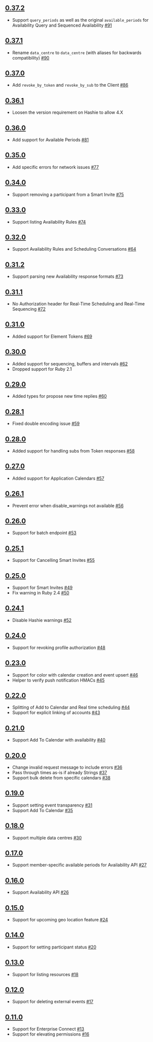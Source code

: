## [0.37.2]

 * Support `query_periods` as well as the original `available_periods` for Availability Query and Sequenced Availability [#91] 

## [0.37.1]

 * Rename `data_centre` to `data_centre` (with aliases for backwards compatibility) [#90] 

## [0.37.0]

 * Add `revoke_by_token` and `revoke_by_sub` to the Client [#86] 

## [0.36.1]

 * Loosen the version requirement on Hashie to allow 4.X

## [0.36.0]

 * Add support for Available Periods [#81]

## [0.35.0]

 * Add specific errors for network issues [#77]

## [0.34.0]

 * Support removing a participant from a Smart Invite [#75]

## [0.33.0]

 * Support listing Availability Rules [#74]

## [0.32.0]

 * Support Availability Rules and Scheduling Conversations [#64]

## [0.31.2]

 * Support parsing new Availability response formats [#73]

## [0.31.1]

 * No Authorization header for Real-Time Scheduling and Real-Time Sequencing [#72]

## [0.31.0]

 * Added support for Element Tokens [#69]

## [0.30.0]

 * Added support for sequencing, buffers and intervals [#62]
 * Dropped support for Ruby 2.1

## [0.29.0]

 * Added types for propose new time replies [#60]

## [0.28.1]

 * Fixed double encoding issue [#59]

## [0.28.0]

 * Added support for handling subs from Token responses [#58]

## [0.27.0]

 * Added support for Application Calendars [#57]

## [0.26.1]

 * Prevent error when disable\_warnings not available [#56]

## [0.26.0]

 * Support for batch endpoint [#53]

## [0.25.1]

 * Support for Cancelling Smart Invites [#55]

## [0.25.0]

 * Support for Smart Invites [#49]
 * Fix warning in Ruby 2.4 [#50]

## [0.24.1]

 * Disable Hashie warnings [#52]

## [0.24.0]

 * Support for revoking profile authorization [#48]

## [0.23.0]

 * Support for color with calendar creation and event upsert [#46]
 * Helper to verify push notification HMACs [#45]

## [0.22.0]

 * Splitting of Add to Calendar and Real time scheduling [#44]
 * Support for explicit linking of accounts [#43]

## [0.21.0]

 * Support Add To Calendar with availability [#40]

## [0.20.0]

 * Change invalid request message to include errors [#36]
 * Pass through times as-is if already Strings [#37]
 * Support bulk delete from specific calendars [#38]

## [0.19.0]

 * Support setting event transparency [#31]
 * Support Add To Calendar [#35]

## [0.18.0]

 * Support multiple data centres [#30]

## [0.17.0]

 * Support member-specific available periods for Availability API [#27]

## [0.16.0]

 * Support Availability API [#26]

## [0.15.0]

 * Support for upcoming geo location feature [#24]

## [0.14.0]

 * Support for setting participant status [#20]

## [0.13.0]

 * Support for listing resources [#18]

## [0.12.0]

 * Support for deleting external events [#17]

## [0.11.0]

 * Support for Enterprise Connect [#13]
 * Support for elevating permissions [#16]


[0.11.0]: https://github.com/cronofy/cronofy-ruby/releases/tag/v0.11.0
[0.12.0]: https://github.com/cronofy/cronofy-ruby/releases/tag/v0.12.0
[0.13.0]: https://github.com/cronofy/cronofy-ruby/releases/tag/v0.13.0
[0.14.0]: https://github.com/cronofy/cronofy-ruby/releases/tag/v0.14.0
[0.15.0]: https://github.com/cronofy/cronofy-ruby/releases/tag/v0.15.0
[0.16.0]: https://github.com/cronofy/cronofy-ruby/releases/tag/v0.16.0
[0.17.0]: https://github.com/cronofy/cronofy-ruby/releases/tag/v0.17.0
[0.18.0]: https://github.com/cronofy/cronofy-ruby/releases/tag/v0.18.0
[0.19.0]: https://github.com/cronofy/cronofy-ruby/releases/tag/v0.19.0
[0.20.0]: https://github.com/cronofy/cronofy-ruby/releases/tag/v0.20.0
[0.21.0]: https://github.com/cronofy/cronofy-ruby/releases/tag/v0.21.0
[0.22.0]: https://github.com/cronofy/cronofy-ruby/releases/tag/v0.22.0
[0.23.0]: https://github.com/cronofy/cronofy-ruby/releases/tag/v0.23.0
[0.24.0]: https://github.com/cronofy/cronofy-ruby/releases/tag/v0.24.0
[0.24.1]: https://github.com/cronofy/cronofy-ruby/releases/tag/v0.24.1
[0.25.0]: https://github.com/cronofy/cronofy-ruby/releases/tag/v0.25.0
[0.25.1]: https://github.com/cronofy/cronofy-ruby/releases/tag/v0.25.1
[0.26.0]: https://github.com/cronofy/cronofy-ruby/releases/tag/v0.26.0
[0.26.1]: https://github.com/cronofy/cronofy-ruby/releases/tag/v0.26.1
[0.27.0]: https://github.com/cronofy/cronofy-ruby/releases/tag/v0.27.0
[0.28.0]: https://github.com/cronofy/cronofy-ruby/releases/tag/v0.28.0
[0.28.1]: https://github.com/cronofy/cronofy-ruby/releases/tag/v0.28.1
[0.29.0]: https://github.com/cronofy/cronofy-ruby/releases/tag/v0.29.0
[0.30.0]: https://github.com/cronofy/cronofy-ruby/releases/tag/v0.30.0
[0.31.0]: https://github.com/cronofy/cronofy-ruby/releases/tag/v0.31.0
[0.31.1]: https://github.com/cronofy/cronofy-ruby/releases/tag/v0.31.1
[0.31.2]: https://github.com/cronofy/cronofy-ruby/releases/tag/v0.31.2
[0.32.0]: https://github.com/cronofy/cronofy-ruby/releases/tag/v0.32.0
[0.33.0]: https://github.com/cronofy/cronofy-ruby/releases/tag/v0.33.0
[0.34.0]: https://github.com/cronofy/cronofy-ruby/releases/tag/v0.34.0
[0.35.0]: https://github.com/cronofy/cronofy-ruby/releases/tag/v0.35.0
[0.36.0]: https://github.com/cronofy/cronofy-ruby/releases/tag/v0.36.0
[0.36.1]: https://github.com/cronofy/cronofy-ruby/releases/tag/v0.36.1
[0.37.0]: https://github.com/cronofy/cronofy-ruby/releases/tag/v0.37.0
[0.37.1]: https://github.com/cronofy/cronofy-ruby/releases/tag/v0.37.1
[0.37.2]: https://github.com/cronofy/cronofy-ruby/releases/tag/v0.37.2

[#13]: https://github.com/cronofy/cronofy-ruby/pull/13
[#16]: https://github.com/cronofy/cronofy-ruby/pull/16
[#17]: https://github.com/cronofy/cronofy-ruby/pull/17
[#18]: https://github.com/cronofy/cronofy-ruby/pull/18
[#20]: https://github.com/cronofy/cronofy-ruby/pull/20
[#24]: https://github.com/cronofy/cronofy-ruby/pull/24
[#26]: https://github.com/cronofy/cronofy-ruby/pull/26
[#27]: https://github.com/cronofy/cronofy-ruby/pull/27
[#30]: https://github.com/cronofy/cronofy-ruby/pull/30
[#31]: https://github.com/cronofy/cronofy-ruby/pull/31
[#35]: https://github.com/cronofy/cronofy-ruby/pull/35
[#36]: https://github.com/cronofy/cronofy-ruby/pull/36
[#37]: https://github.com/cronofy/cronofy-ruby/pull/37
[#38]: https://github.com/cronofy/cronofy-ruby/pull/38
[#40]: https://github.com/cronofy/cronofy-ruby/pull/40
[#43]: https://github.com/cronofy/cronofy-ruby/pull/43
[#44]: https://github.com/cronofy/cronofy-ruby/pull/44
[#45]: https://github.com/cronofy/cronofy-ruby/pull/45
[#46]: https://github.com/cronofy/cronofy-ruby/pull/46
[#48]: https://github.com/cronofy/cronofy-ruby/pull/48
[#49]: https://github.com/cronofy/cronofy-ruby/pull/49
[#50]: https://github.com/cronofy/cronofy-ruby/pull/50
[#52]: https://github.com/cronofy/cronofy-ruby/pull/52
[#53]: https://github.com/cronofy/cronofy-ruby/pull/53
[#55]: https://github.com/cronofy/cronofy-ruby/pull/55
[#56]: https://github.com/cronofy/cronofy-ruby/pull/56
[#57]: https://github.com/cronofy/cronofy-ruby/pull/57
[#58]: https://github.com/cronofy/cronofy-ruby/pull/58
[#59]: https://github.com/cronofy/cronofy-ruby/pull/59
[#60]: https://github.com/cronofy/cronofy-ruby/pull/60
[#62]: https://github.com/cronofy/cronofy-ruby/pull/62
[#64]: https://github.com/cronofy/cronofy-ruby/pull/64
[#69]: https://github.com/cronofy/cronofy-ruby/pull/69
[#72]: https://github.com/cronofy/cronofy-ruby/pull/72
[#73]: https://github.com/cronofy/cronofy-ruby/pull/73
[#74]: https://github.com/cronofy/cronofy-ruby/pull/74
[#75]: https://github.com/cronofy/cronofy-ruby/pull/75
[#77]: https://github.com/cronofy/cronofy-ruby/pull/77
[#81]: https://github.com/cronofy/cronofy-ruby/pull/81
[#85]: https://github.com/cronofy/cronofy-ruby/pull/85
[#86]: https://github.com/cronofy/cronofy-ruby/pull/86
[#90]: https://github.com/cronofy/cronofy-ruby/pull/90
[#91]: https://github.com/cronofy/cronofy-ruby/pull/91
